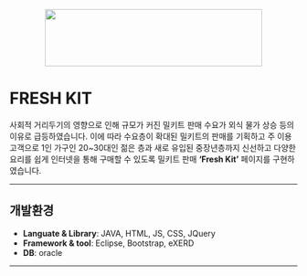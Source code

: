 <p align="center">
<img src="https://user-images.githubusercontent.com/106422700/205013740-c77b2958-18ff-416b-8cd1-ad8d94f0b045.png" width="380px" height="100px"/>

</p>


# FRESH KIT

사회적 거리두기의 영향으로 인해 규모가 커진 밀키트 판매 수요가 외식 물가 상승 등의 이유로 급등하였습니다. 이에 따라 수요층이 확대된 밀키트의 판매를 기획하고
 주 이용고객으로 1인 가구인 20~30대인 젊은 층과 새로 유입된 중장년층까지 신선하고 다양한 요리를 쉽게 인터넷을 통해 구매할 수 있도록 밀키트 판매  **‘Fresh Kit’**   페이지를 구현하였습니다.




---

## 개발환경

- **Languate & Library**: JAVA, HTML, JS, CSS, JQuery
- **Framework & tool**: Eclipse, Bootstrap, eXERD
- **DB**: oracle
---



